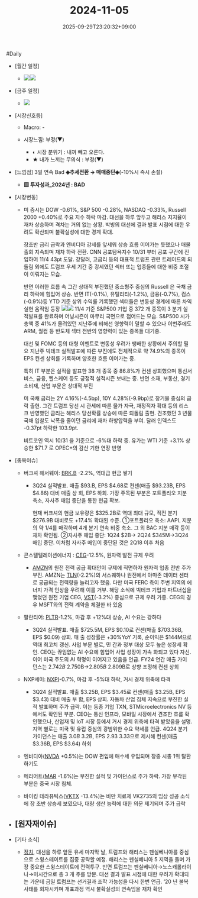﻿---
title: "2024-11-05"
date: 2025-09-29T23:20:32+09:00
lastmod: 2025-10-02T20:04:25+09:00
type: docs
sidebar:
  open: true
weight: 3
---
<div style="display:none">
  <meta property="article:published_time" content="2025-09-29T14:20:32Z" />
  <meta property="article:modified_time" content="2025-10-02T11:04:25Z" />
</div>
#Daily 

- [월간 일정]
	- ![](Pasted%20image%2020241101200020.png)![](Pasted%20image%2020241025140455.png)

- [금주 일정]
	- ![](Pasted%20image%2020241101200008.png)

- [시장신호등]
	- Macro: -
	  
	- 시장느낌: 부정(▼)
		- ◐ 시장 분위기 : 내꺼 빼고 오른다.
		- ★ 내가 느끼는 무의식 : 부정(▼)

- [느낌점]  3일 연속 Bad **◈추세전환 → 매매중단◈**(-10%시 즉시 손절) 
	- **▨ 투자성과_2024년 : BAD**

- [시장변동]
	- 미 증시는 DOW -0.61%, S&P 500 -0.28%, NASDAQ -0.33%, Russell 2000 +0.40%로 주요 지수 하락 마감. 대선을 하루 앞두고 해리스 지지율이 재차 상승하며 격차는 거의 없는 상황. 박빙의 대선에 결과 발표 시점에 대한 우려도 확산되며 불확실성에 대한 경계 확대. 
	  
	  장초반 금리 급락과 엔비디아 강세를 앞세워 상승 흐름 이어가는 듯했으나 매물출회 지속되며 재차 하락 전환. CNN 공포탐욕지수 10/31 부터 공포 구간에 진입하여 11/4 43pt 도달. 강달러, 고금리 등의 대표적 트럼프 관련 트레이드의 되돌림 외에도  트럼프  우세  기간  중  강세였던  섹터  또는  업종들에  대한  비중  조절이  이뤄지는  모습.  
	  
	  반면  이러한  흐름  속  그간  상대적 부진했던  중소형주  중심의  Russell  은  국채  금리  하락에  힘입어  상승.  반면  IT(-0.1%),  유틸리티(-1.2%),  금융(-0.7%),  컴스(-0.9%)등 YTD 기준 상위 수익률 기록했던 섹터들은 변동성 경계에 따른 차익실현 움직임 등장
	  ![](Pasted%20image%2020241105145206.png)![](Pasted%20image%2020241105145151.png)
	  11/4 기준 S&P500 기업 중 372 개 종목이  3 분기 실적발표를 완료하며 어닝시즌이 마무리 국면으로 접어드는 모습. S&P500  시가총액 중 41%가 몰려있던 지난주에 비해선 영향력이 덜할 수 있으나 이번주에도 ARM, 퀄컴 등 반도체 섹터 전반의 영향력이 있는 종목들 대기중. 
	  
	  대선 및 FOMC 등의 대형 이벤트로 변동성 우려가 팽배한 상황에서 주의할 필요 지난주 빅테크 실적발표에 따른 부진에도 전체적으로 약 74.9%의 종목이 EPS 컨센 상회를 기록하며 양호한 흐름 이어가는 중. 
	  
	  특히 IT 부분은 실적을 발표한 38 개 종목 중 86.8%가 컨센 상회했으며 통신서비스, 금융, 헬스케어 등도 긍정적 실적시즌 보내는 중. 반면 소재, 부동산, 경기소비재, 산업 부문은 상대적 부진
	  
	  미 국채 금리는 2Y 4.16%(-4.5bp), 10Y 4.28%(-9.9bp)로 장기물 중심의 급락 출현. 그간 트럼프 당선 시 관세에 따른 물가 자극, 재정적자 확대 등의 리스크 반영했던 금리는 해리스 당선확률 상승에 따른 되돌림 출현. 견조했던 3 년물 국채 입찰도 낙폭을 줄이던 금리에 재차 하방압력을 부여. 달러 인덱스도 -0.37pt 하락한 103.9pt. 
	  
	  비트코인 역시 10/31 을 기준으로 -6%대 하락 중. 유가는 WTI 기준 +3.1% 상승한 $71.7 로 OPEC+의 감산 기한 연장 반영

- [종목이슈]
	- 버크셔 해서웨이: [BRK.B](/company-analysis/brkb/) -2.2%, 역대급 현금 쌓기
		- 3Q24 실적발표. 매출 $93.B, EPS $4.68로 컨센(매출 $93.23B, EPS $4.86) 대비 매출 상 회, EPS 하회. 가장 주목된 부분은 포트폴리오 지분 축소, 자사주 매입 중단을 통한 현금 확보. 
		  
		  현재 버크셔의 현금 보유량은 $325.2B로 역대 최대 규모, 직전 분기 $276.9B 대비로도 +17.4% 확대된 수준. ①포트폴리오 축소: AAPL 지분의 약 1/4를 매각하며 4개 분기 연속 비중 축소. 그 외 BAC 지분 매각 등이 재차 확인됨. ②자사주 매입 중단: 1Q24 $2B→ 2Q24 $345M→3Q24 매입 중단. 이처럼 자사주 매입이 중단된 것은 2Q18 이후 처음
		  
	- 콘스텔텔레이션에너지 : [CEG](/company-analysis/ceg/)-12.5%, 원자력 발전 규제 우려
		- [AMZN](/company-analysis/amzn/)의 원전 전력 공급 확대안이 규제에 직면하자 원자력 업종 전반 주가 부진. AMZN는 [TLN](/company-analysis/tln/)(-2.2%)의 서스퀘하나 원전에서 아마존 데이터 센터로 공급되는 전력량을 늘리고자 했음. 다만 미국 FERC 측이 주변 지역의 에너지 가격 인상을 우려해 이를 거부. 해당 소식에 빅테크 기업과 파트너십을 맺었던 원전 기업 CEG, [VST](/company-analysis/vst/)(-3.2%) 중심으로 규제 우려 가중. CEG의 경우 MSFT와의 전력 계약을 체결한 바 있음
		  
	- 팔란티어: [PLTR](/company-analysis/pltr/)-1.2%, 마감 후 +12%대 상승, AI 수요는 강하다
		- 3Q24 실적발표. 매출 $725.5M, EPS $0.10로 컨센(매출 $703.36B, EPS $0.09) 상회. 매 출 성장률은 +30%YoY 기록, 순이익은 $144M으로 역대 최고치 갱신. 사업 부문 별로, 민 간과 정부 대상 모두 높은 성장세 확인. CEO는 끊임없는 AI 수요에 힘입어 사업 성장이 가속 화되고 있다 자신. 이어 미국 주도의 AI 혁명이 이어지고 있음을 언급. FY24 연간 매출 가이 던스는 $2.742B~$2.750B→$2.805B~$2.809B로 상향 조정해 컨센 상회
		  
	- NXP세미: [NXPI](/company-analysis/nxpi/)-0.7%, 마감 후 -5%대 하락, 거시 경제 위축에 타격
		- 3Q24 실적발표. 매출 $3.25B, EPS $3.45로 컨센(매출 $3.25B, EPS $3.43) 대비 매출 부 합, EPS 상회. 자동차 산업 침체 지속으로 부진한 실적 발표하며 주가 급락. 이는 동종 기업 TXN, STMicroelectronics NV 등에서도 확인된 부분. CEO는 통신 인프라, 모바일 시장에서 견조한 흐름 확인했으나, 산업재 및 IoT 시장 등에서 거시 경제 위축에 타격 받았음을 설명. 지역 별로는 미국 및 유럽 중심의 광범위한 수요 약세를 언급. 4Q24 분기 가이던스는 매출 $3.0B~$3.2B, EPS $2.93~$3.33으로 제시해 컨센(매출 $3.36B, EPS $3.64) 하회
		  
	- 엔비디아([NVDA](/company-analysis/nvda/) +0.5%)는 DOW 편입에 매수세 유입되며 장중 시총 1위 탈환하기도
	  
	- 메리어트([MAR](/company-analysis/mar/) -1.6%)는 부진한 실적 및 가이던스로 주가 하락. 가장 부각된 부분은 중국 시장 침체. 
	  
	- 바이킹 테라퓨틱스([VKTX](/company-analysis/vktx/) -13.4%)는 비만 치료제 VK2735의 임상 성공 소식에 장 초반 상승세 보였으나, 대량 생산 능력에 대한 의문 제기되며 주가 급락

- [원자재이슈]
	- 

- [기타 소식]
	- [정치](/industry-study/1경제매크로7정치소문지정학정치/), 대선을 하루 앞둔 유세 마지막 날, 트럼프와 해리스는 펜실베니아를 중심으로 스윙스테이트를 집중 공략할 예정. 해리스는 펜실베니아 5 지역을 돌며 가장 중요한 스윙스테이트에 전력투구. 반면 트럼프는 펜실베니아→노스캐롤라이나→미시간으로 총 3 개 주를 방문. 대선 결과 발표 시점에 대한 우려가 확대되는 가운데 금일 트럼프는 선거결과 조작 가능성을 다시 한번 언급. ‘20 년 불복사태를 회자시키며 개표과정 역시 불확실성의 연속임을 재차 확인
